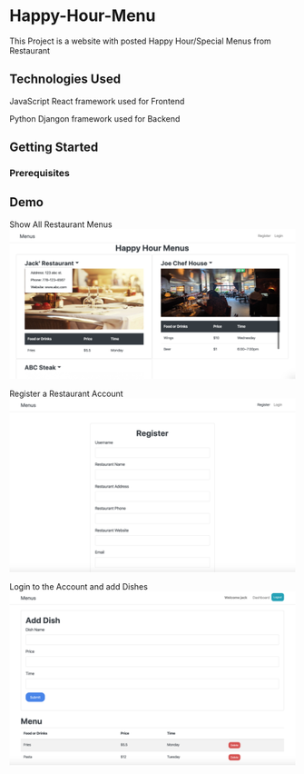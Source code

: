 # Happy-Hour-Menu

This Project is a website with posted Happy Hour/Special Menus from Restaurant

## Technologies Used

JavaScript React framework used for Frontend

Python Djangon framework used for Backend

## Getting Started

### Prerequisites

## Demo
Show All Restaurant Menus
<img src="img/Menus.png">

Register a Restaurant Account
<img src="img/Register.png">

Login to the Account and add Dishes
<img src="img/Dashboard.png">
